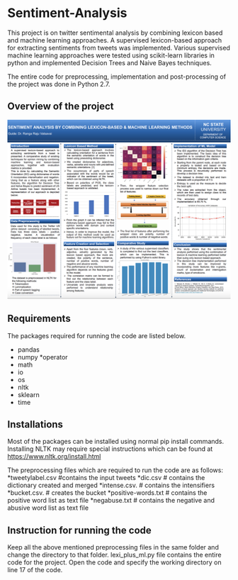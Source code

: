 # Sentiment-Analysis

This project is on twitter sentimental analysis by combining lexicon based and machine learning approaches. A supervised lexicon-based approach for extracting sentiments from tweets was implemented. Various supervised machine learning approaches were tested using scikit-learn libraries in python and implemented Decision Trees and Naive Bayes techniques.

The entire code for preprocessing, implementation and post-processing of the project was done in Python 2.7.

## Overview of the project
![alt text](https://github.com/jagadeesh-h/Sentiment-Analysis/blob/master/img/sentiment_analysis.png "Overview of the project")


## Requirements
The packages required for running the code are listed below. 
* pandas
* numpy
*operator
* math
* io
* os
* nltk
* sklearn
* time

## Installations
Most of the packages can be installed using normal pip install commands.
Installing NLTK may require special instructions which can be found at https://www.nltk.org/install.html

The preprocessing files which are required to run the code are as follows:
	*tweetylabel.csv  	   #contains the input tweets 
	*dic.csv	     	   # contains the dictionary created and merged
	*intense.csv.      	   # contains the intensifiers
	*bucket.csv.         	   # creates the bucket
	*positive-words.txt      # contains the positive word list as text file
	*negabuse.txt 	   # contains the negative and abusive word list as text file


## Instruction for running the code
Keep all the above mentioned preprocessing files in the same folder and change the directory to that folder. 
lexi_plus_ml.py file contains the entire code for the project. 
Open the code and specify the working directory on line 17 of the code.

